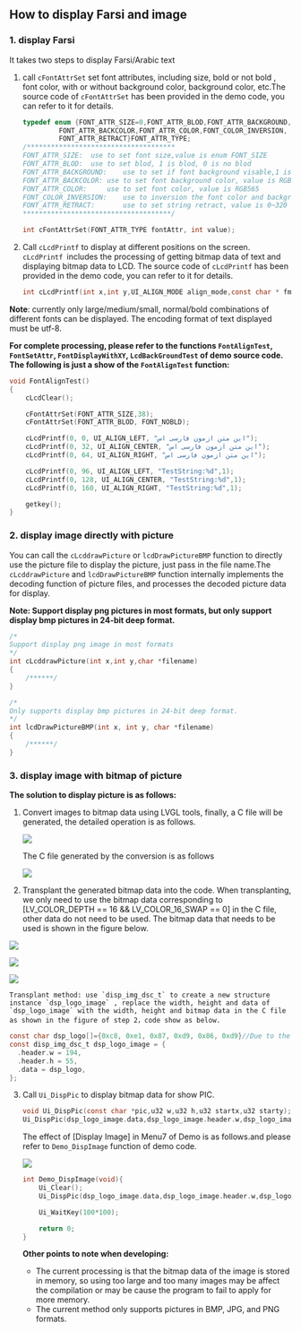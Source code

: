 ## **How to display Farsi and image**

### 1. display Farsi
It takes two steps to display Farsi/Arabic text

1. call `cFontAttrSet` set font attributes, including size, bold or not bold , font color,  with or without background color, background color, etc.The source code of `cFontAttrSet` has been provided in the demo code,  you can refer to it for details.

   ```C
   typedef enum {FONT_ATTR_SIZE=0,FONT_ATTR_BLOD,FONT_ATTR_BACKGROUND,
   			FONT_ATTR_BACKCOLOR,FONT_ATTR_COLOR,FONT_COLOR_INVERSION,
   			FONT_ATTR_RETRACT}FONT_ATTR_TYPE;
   /*************************************
   FONT_ATTR_SIZE:	use to set font size,value is enum FONT_SIZE
   FONT_ATTR_BLOD:	use to set blod, 1 is blod, 0 is no blod
   FONT_ATTR_BACKGROUND:	use to set if font background visable,1 is visable,0 is invisable
   FONT_ATTR_BACKCOLOR:	use to set font background color, value is RGB565
   FONT_ATTR_COLOR:		use to set font color, value is RGB565
   FONT_COLOR_INVERSION:	use to inversion the font color and background color,value is nonuse
   FONT_ATTR_RETRACT:		use to set string retract, value is 0~320
   *************************************/
   
   int cFontAttrSet(FONT_ATTR_TYPE fontAttr, int value);
   ```
   
2. Call `cLcdPrintf` to  display at different positions on the screen.   `cLcdPrintf `includes the processing of getting bitmap data of  text and displaying bitmap data to LCD. The source code of `cLcdPrintf` has been provided in the demo code,  you can refer to it for details.

   ```C
   int cLcdPrintf(int x,int y,UI_ALIGN_MODE align_mode,const char * fmt,...);
   ```

**Note**: currently only large/medium/small, normal/bold combinations of different fonts can be displayed. The encoding format  of text displayed must be utf-8.

**For complete processing, please refer to the functions `FontAlignTest`, `FontSetAttr`, `FontDisplayWithXY`, `LcdBackGroundTest` of demo source code. The following is just a show of the `FontAlignTest` function:**

```C
void FontAlignTest()
{
    cLcdClear();

    cFontAttrSet(FONT_ATTR_SIZE,38);
    cFontAttrSet(FONT_ATTR_BLOD, FONT_NOBLD);

    cLcdPrintf(0, 0, UI_ALIGN_LEFT, "این متن ازمون فارسی اس");
    cLcdPrintf(0, 32, UI_ALIGN_CENTER, "این متن ازمون فارسی اس");
    cLcdPrintf(0, 64, UI_ALIGN_RIGHT, "این متن ازمون فارسی اس");

    cLcdPrintf(0, 96, UI_ALIGN_LEFT, "TestString:%d",1);
    cLcdPrintf(0, 128, UI_ALIGN_CENTER, "TestString:%d",1);
    cLcdPrintf(0, 160, UI_ALIGN_RIGHT, "TestString:%d",1);

    getkey();
}
```
### 2. display image directly with picture
You can call the `cLcddrawPicture` or `lcdDrawPictureBMP` function to directly use the picture file to display the picture, just pass in the file name.The `cLcddrawPicture` and `lcdDrawPictureBMP` function internally implements the decoding function of picture files, and processes the decoded picture data for display.

**Note: Support display png pictures in most formats, but only support display bmp pictures in 24-bit deep format.**

```C
/*
Support display png image in most formats
*/
int cLcddrawPicture(int x,int y,char *filename)
{
	/******/
}
```

```C
/*
Only supports display bmp pictures in 24-bit deep format.
*/
int lcdDrawPictureBMP(int x, int y, char *filename)
{
    /******/
}
```

### 3. display image with bitmap of picture

**The solution to display picture is as follows:**

1. Convert images to bitmap data using LVGL tools, finally, a C file will be generated, the detailed operation is as follows.

   ![](https://i.postimg.cc/15wkh9pB/20230524184544.png)

   The C file generated by the conversion is as follows

   ![](https://i.postimg.cc/PxkgqJ12/20230524185914.png)

2. Transplant the generated bitmap data into the code. When transplanting, we only need to use the bitmap data corresponding to [LV_COLOR_DEPTH == 16 && LV_COLOR_16_SWAP == 0] in the C file, other data do not need to be used. The bitmap data that needs to be used is shown in the figure below.

![](https://i.postimg.cc/ry9DMt5Z/20230524190424.png)

![](https://i.postimg.cc/hjLfJX6j/20230524190409.png)

![](https://i.postimg.cc/1XvkHNzM/20230524201755.png)

	Transplant method: use `disp_img_dsc_t` to create a new structure instance `dsp_logo_image` , replace the width, height and data of `dsp_logo_image` with the width, height and bitmap data in the C file as shown in the figure of step 2，code show as below.

```C
const char dsp_logo[]={0xc8, 0xe1, 0x87, 0xd9, 0x86, 0xd9}//Due to the data is too large, it is not complete.
const disp_img_dsc_t dsp_logo_image = {
  .header.w = 194,
  .header.h = 55,
  .data = dsp_logo,
};
```

3. Call `Ui_DispPic` to display bitmap data for show PIC.

   ```C 
   void Ui_DispPic(const char *pic,u32 w,u32 h,u32 startx,u32 starty);
   Ui_DispPic(dsp_logo_image.data,dsp_logo_image.header.w,dsp_logo_image.header.h,50,50);
   ```

   The effect of [Display Image] in Menu7 of Demo is as follows.and please refer to `Demo_DispImage` function of demo code.

   ![](https://i.postimg.cc/SNGh56FV/20230524192428.jpg)

   ```C
   int Demo_DispImage(void){
       Ui_Clear();
       Ui_DispPic(dsp_logo_image.data,dsp_logo_image.header.w,dsp_logo_image.header.h,50,50);
   
       Ui_WaitKey(100*100);
   
       return 0;
   }
   ```

   

   **Other points to note when developing:**

   - The current processing is that the bitmap data of the image is stored in memory, so using too large and too many images  may be affect the compilation or may be cause the program to fail to apply for more memory.
   - The current method only supports pictures in BMP, JPG, and PNG formats.